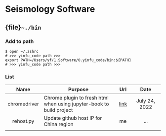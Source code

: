 # Seismology Software

## {file}`~./bin`

### Add to path

```
$ open ~/.zshrc
# >>> yinfu_code path >>>
export PATH=/Users/yf/1.Software/0.yinfu_code/bin:${PATH}
# >>> yinfu_code path >>>
```

### List

<style>
table th:first-of-type {
    width: 20%;
}
table th:nth-of-type(2) {
    width: 50%;
}
table th:nth-of-type(3) {
    width: 10%;
}
table th:nth-of-type(4) {
    width: 20%;
}
</style>

|    Name   |   Purpose  |  Url | Date  |
| :------------: | ------------- | :-------------: | :-------------: |
|        chromedriver     |       Chrome plugin to fresh html when using jupyter-book to build project     |  [link](https://chromedriver.chromium.org/)   |   July 24, 2022 |
|     rehost.py     |     Update github host IP for China region     | me  | ...  |
|               |                   |                   |               |

